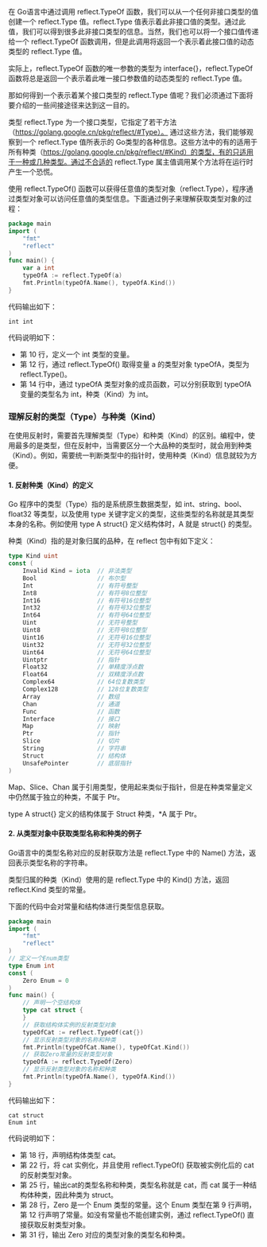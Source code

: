 在 Go语言中通过调用 reflect.TypeOf 函数，我们可以从一个任何非接口类型的值创建一个 reflect.Type 值。reflect.Type 值表示着此非接口值的类型。通过此值，我们可以得到很多此非接口类型的信息。当然，我们也可以将一个接口值传递给一个 reflect.TypeOf 函数调用，但是此调用将返回一个表示着此接口值的动态类型的 reflect.Type 值。

实际上，reflect.TypeOf 函数的唯一参数的类型为 interface{}，reflect.TypeOf 函数将总是返回一个表示着此唯一接口参数值的动态类型的 reflect.Type 值。

那如何得到一个表示着某个接口类型的 reflect.Type 值呢？我们必须通过下面将要介绍的一些间接途径来达到这一目的。

类型 reflect.Type 为一个接口类型，它指定了若干方法（https://golang.google.cn/pkg/reflect/#Type）。 通过这些方法，我们能够观察到一个 reflect.Type 值所表示的 Go类型的各种信息。这些方法中的有的适用于所有种类（https://golang.google.cn/pkg/reflect/#Kind）的类型，有的只适用于一种或几种类型。通过不合适的 reflect.Type 属主值调用某个方法将在运行时产生一个恐慌。

使用 reflect.TypeOf() 函数可以获得任意值的类型对象（reflect.Type），程序通过类型对象可以访问任意值的类型信息。下面通过例子来理解获取类型对象的过程：
```go
package main
import (
    "fmt"
    "reflect"
)
func main() {
    var a int
    typeOfA := reflect.TypeOf(a)
    fmt.Println(typeOfA.Name(), typeOfA.Kind())
}
```

代码输出如下：
```shell
int int
```

代码说明如下：
- 第 10 行，定义一个 int 类型的变量。
- 第 12 行，通过 reflect.TypeOf() 取得变量 a 的类型对象 typeOfA，类型为 reflect.Type()。
- 第 14 行中，通过 typeOfA 类型对象的成员函数，可以分别获取到 typeOfA 变量的类型名为 int，种类（Kind）为 int。

### 理解反射的类型（Type）与种类（Kind）
在使用反射时，需要首先理解类型（Type）和种类（Kind）的区别。编程中，使用最多的是类型，但在反射中，当需要区分一个大品种的类型时，就会用到种类（Kind）。例如，需要统一判断类型中的指针时，使用种类（Kind）信息就较为方便。

#### 1. 反射种类（Kind）的定义
   Go 程序中的类型（Type）指的是系统原生数据类型，如 int、string、bool、float32 等类型，以及使用 type 关键字定义的类型，这些类型的名称就是其类型本身的名称。例如使用 type A struct{} 定义结构体时，A 就是 struct{} 的类型。

种类（Kind）指的是对象归属的品种，在 reflect 包中有如下定义：
```go
type Kind uint
const (
    Invalid Kind = iota  // 非法类型
    Bool                 // 布尔型
    Int                  // 有符号整型
    Int8                 // 有符号8位整型
    Int16                // 有符号16位整型
    Int32                // 有符号32位整型
    Int64                // 有符号64位整型
    Uint                 // 无符号整型
    Uint8                // 无符号8位整型
    Uint16               // 无符号16位整型
    Uint32               // 无符号32位整型
    Uint64               // 无符号64位整型
    Uintptr              // 指针
    Float32              // 单精度浮点数
    Float64              // 双精度浮点数
    Complex64            // 64位复数类型
    Complex128           // 128位复数类型
    Array                // 数组
    Chan                 // 通道
    Func                 // 函数
    Interface            // 接口
    Map                  // 映射
    Ptr                  // 指针
    Slice                // 切片
    String               // 字符串
    Struct               // 结构体
    UnsafePointer        // 底层指针
)
```

Map、Slice、Chan 属于引用类型，使用起来类似于指针，但是在种类常量定义中仍然属于独立的种类，不属于 Ptr。

type A struct{} 定义的结构体属于 Struct 种类，*A 属于 Ptr。

#### 2. 从类型对象中获取类型名称和种类的例子
Go语言中的类型名称对应的反射获取方法是 reflect.Type 中的 Name() 方法，返回表示类型名称的字符串。

类型归属的种类（Kind）使用的是 reflect.Type 中的 Kind() 方法，返回 reflect.Kind 类型的常量。

下面的代码中会对常量和结构体进行类型信息获取。
```go
package main
import (
    "fmt"
    "reflect"
)
// 定义一个Enum类型
type Enum int
const (
    Zero Enum = 0
)
func main() {
    // 声明一个空结构体
    type cat struct {
    }
    // 获取结构体实例的反射类型对象
    typeOfCat := reflect.TypeOf(cat{})
    // 显示反射类型对象的名称和种类
    fmt.Println(typeOfCat.Name(), typeOfCat.Kind())
    // 获取Zero常量的反射类型对象
    typeOfA := reflect.TypeOf(Zero)
    // 显示反射类型对象的名称和种类
    fmt.Println(typeOfA.Name(), typeOfA.Kind())
}
```

代码输出如下：
```shell
cat struct
Enum int
```

代码说明如下：
- 第 18 行，声明结构体类型 cat。
- 第 22 行，将 cat 实例化，并且使用 reflect.TypeOf() 获取被实例化后的 cat 的反射类型对象。
- 第 25 行，输出cat的类型名称和种类，类型名称就是 cat，而 cat 属于一种结构体种类，因此种类为 struct。
- 第 28 行，Zero 是一个 Enum 类型的常量。这个 Enum 类型在第 9 行声明，第 12 行声明了常量。如没有常量也不能创建实例，通过 reflect.TypeOf() 直接获取反射类型对象。
- 第 31 行，输出 Zero 对应的类型对象的类型名和种类。

















